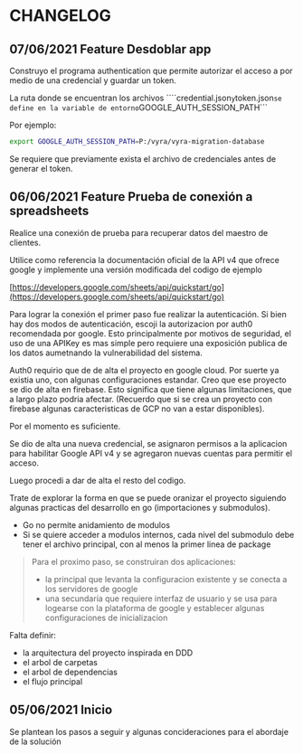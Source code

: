 # CHANGELOG

## 07/06/2021 Feature Desdoblar app

Construyo el programa authentication que permite autorizar el acceso a por medio de una credencial y guardar un token.

La ruta donde se encuentran los archivos ````credential.json``` y ```token.json``` se define en la variable de entorno ```GOOGLE_AUTH_SESSION_PATH```

Por ejemplo: 

``` bash
export GOOGLE_AUTH_SESSION_PATH=P:/vyra/vyra-migration-database
```

Se requiere que previamente exista el archivo de credenciales antes de generar el token.

## 06/06/2021 Feature Prueba de conexión a spreadsheets

Realice una conexión de prueba para recuperar datos del maestro de clientes.

Utilice como referencia la documentación oficial de la API v4 que ofrece google y implemente una versión modificada del codigo de ejemplo

[https://developers.google.com/sheets/api/quickstart/go](https://developers.google.com/sheets/api/quickstart/go)

Para lograr la conexión el primer paso fue realizar la autenticación. Si bien hay dos modos de autenticación, escoji la autorizacion por auth0 recomendada por google. Esto principalmente por motivos de seguridad, el uso de una APIKey es mas simple pero requiere una exposición publica de los datos aumetnando la vulnerabilidad del sistema.

Auth0 requirio que de de alta el proyecto en google cloud. Por suerte ya existia uno, con algunas configuraciones estandar. Creo que ese proyecto se dio de alta en firebase. Esto significa que tiene algunas limitaciones, que a largo plazo podria afectar. (Recuerdo que si se crea un proyecto con firebase algunas caracteristicas de GCP no van a estar disponibles).

Por el momento es suficiente.

Se dio de alta una nueva credencial, se asignaron permisos a la aplicacion para habilitar Google API v4 y se agregaron nuevas cuentas para permitir el acceso.

Luego procedi a dar de alta el resto del codigo.

Trate de explorar la forma en que se puede oranizar el proyecto siguiendo algunas practicas del desarrollo en go (importaciones y submodulos).

- Go no permite anidamiento de modulos
- Si se quiere acceder a modulos internos, cada nivel del submodulo debe tener el archivo principal, con al menos la primer linea de package

> Para el proximo paso, se construiran dos aplicaciones:
> - la principal que levanta la configuracion existente y se conecta a los servidores de google
> - una secundaria que requiere interfaz de usuario y se usa para logearse con la plataforma de google y establecer algunas configuraciones de inicializacion

Falta definir:
- la arquitectura del proyecto inspirada en DDD
- el arbol de carpetas
- el arbol de dependencias
- el flujo principal

## 05/06/2021 Inicio

Se plantean los pasos a seguir y algunas concideraciones para el abordaje de la solución
